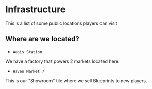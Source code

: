 # Infrastructure

This is a list of some public locations players can visit

## Where are we located?

- `Aegis Station`

We have a factory that powers 2 markets located here.

- `Haven Market 7`

This is our "Showroom" tile where we sell Blueprints to new players.

